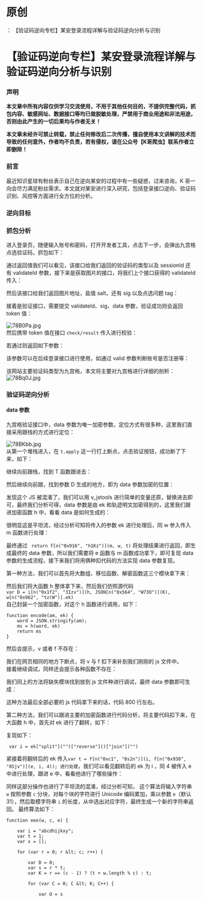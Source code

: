 # 原创
：  【验证码逆向专栏】某安登录流程详解与验证码逆向分析与识别

# 【验证码逆向专栏】某安登录流程详解与验证码逆向分析与识别

### 声明

**本文章中所有内容仅供学习交流使用，不用于其他任何目的，不提供完整代码，抓包内容、敏感网址、数据接口等均已做脱敏处理，严禁用于商业用途和非法用途，否则由此产生的一切后果均与作者无关！**

**本文章未经许可禁止转载，禁止任何修改后二次传播，擅自使用本文讲解的技术而导致的任何意外，作者均不负责，若有侵权，请在公众号【K哥爬虫】联系作者立即删除！**

### 前言

最近知识星球有粉丝表示自己在逆向某安的过程中有一些疑惑，过来咨询，K 哥一向会尽力满足粉丝需求。本文就对某安进行深入研究，包括登录接口逆向、验证码识别、风控等方面进行全方位的分析。

### 逆向目标

### 抓包分析

进入登录页，随便输入账号和密码，打开开发者工具，点击下一步，会弹出九宫格点选验证码，抓包如下：

通过返回值我们可以看见，该接口给我们返回的验证码的类型以及 sessionId 还有 validateId 参数，接下来是获取图片的接口，将我们上个接口获得的 validateId 传入：

然后该接口给我们返回图片地址，盐值 salt，还有 sig 以及点选问题 tag：

接着是验证接口，需要提交 validateId、sig、data 参数，验证成功则会返回 token 值：

<img alt="78B0Pa.jpg" src="https://i-blog.csdnimg.cn/blog_migrate/96a4d8d7f359eec2225a9694bf54e155.jpeg"/><br/> 然后携带 token 值在接口 `check/result` 传入进行校验：

若通过则返回如下参数：

该参数可以在后续登录接口进行使用，如通过 valid 参数判断账号是否注册等：

该网站主要验证码类型为九宫格，本文将主要对九宫格进行详细的剖析：<br/> <img alt="78Bq0J.jpg" src="https://i-blog.csdnimg.cn/blog_migrate/310a9218659e18fff20ac3a381aa26cd.jpeg"/>

### 验证码逆向分析

#### data 参数

九宫格验证接口中，data 参数为唯一加密参数，定位方式有很多种，这里我们直接采用跟栈的方式进行定位：

<img alt="78BKbb.jpg" src="https://i-blog.csdnimg.cn/blog_migrate/ef4ece627589a3ce3b7414d53aa80405.jpeg"/><br/> 从第一个堆栈进入，在 `t.apply` 这一行打上断点，点击验证按钮，成功断了下来，如下：

继续向前跟栈，找到 T 函数跟进去：

然后继续向前跟，找到参数 D 生成的地方，即为 data 参数加密的位置：

发现这个 JS 被混淆了，我们可以用 v_jstools 进行简单的变量还原，替换进去即可，最终我们分析可得，data 参数是由 ek 和轨迹明文加密得到的，这里我们跟进加密函数 h 中，看看 data 是如何生成的：

很明显这是平坦流，经过分析可知将传入的参数 ek 进行处理后，同 w 参入传入 m 函数进行处理：

最终通过 ` return f[n("0x916", "h1Kz")](m, w, t)` 将处理结果进行返回，即生成最终的 data 参数，所以我们需要将 e 函数与 m 函数成功拿下，即可复现 data 参数的生成流程，接下来我们将用俩种扣代码的方法实现 data 参数复现。

第一种方法，我们可以首先将大数组、移位函数、解密函数这三个模块拿下来：

然后我们将大函数 h 整体拿下来，然后我们仿照源代码<br/> `var D = i[n("0x1f2", "3Izv")](h, JSON[n("0x564", "W73O")](K), w[n("0x962", "tz(W")].ek)`<br/> 自己封装一个加密函数，对这个 h 函数进行调用，如下：

```
function encode(am, ek) {
    word = JSON.stringify(am);
    ms = h(word, ek)
    return ms
}

```

然后会提示，v 或者 f 不存在：

我们在网页相同的地方下断点，将 v 与 f 扣下来补到我们刚刚的 js 文件中。<br/> 接着继续调试，同样还会提示各种函数不存在：

我们同上的方法将缺失模块找到放到 js 文件种进行调试，最终 data 参数即可生成：

这种方法最后全部必要的 js 代码拿下来的话，代码 800 行左右。

第二种方法，我们可以跟进主要的加密函数进行代码分析，将主要代码扣下来，在大函数 h 中，首先对 ek 进行了翻转，如下：

复现如下：

```
 var i = ek["split"]("")["reverse"]()["join"]("")

```

紧接着将翻转后的 ek 传入`var t = f[n("0xc1", "8s2n")](i, f[n("0x930", "8Sjv")](e, i, 4)); 进行处理`，我们可以看见翻转后的 ek 为 i ，同 4 被传入 e 中进行处理，跟进 e 中，看看他进行了哪些操作：

同样这部分操作也进行了平坦流的混淆，经过分析可知， 这个算法将输入字符串 `w` 按照参数 `c` 分块，对每个块的字符进行 Unicode 编码累加，乘以参数 `e`（默认 31），然后取模字符串 `i` 的长度，从中选出对应字符，最终生成一个新的字符串返回。 最终算法如下：

```
function eee(w, c, e) {
   
    var i = "abcdhijkxy";
    var t = 1;
    var x = [];

    for (var r = 0; r &lt; c; r++) {
   
        var D = 0;
        var s = r * t;
        var K = r == (c - 1) ? (t + w.length % c) : t;

        for (var C = 0; C &lt; K; C++) {
   
            var O = s 
```
